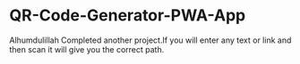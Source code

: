 # QR-Code-Generator-PWA-App
Alhumdulillah Completed another project.If you will enter any text or link and then scan
it will give you the correct path. 
